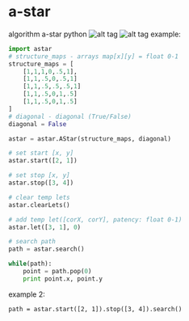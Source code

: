 a-star
======

algorithm a-star python
![alt tag](http://style4web.ru/file/astar2.png)
![alt tag](http://style4web.ru/file/a-star.png)
example:

```python
import astar
# structure_maps - arrays map[x][y] = float 0-1
structure_maps = [
	[1,1,1,0,.5,1],
	[1,1,.5,0,.5,1]
	[1,1,.5,.5,.5,1]
	[1,1,.5,0,1,.5]
	[1,1,.5,0,1,.5]
]
# diagonal - diagonal (True/False)
diagonal = False

astar = astar.AStar(structure_maps, diagonal)

# set start [x, y]
astar.start([2, 1])

# set stop [x, y]
astar.stop([3, 4]) 

# clear temp lets
astar.clearLets()

# add temp let([corX, corY], patency: float 0-1)
astar.let([3, 1], 0)

# search path
path = astar.search() 

while(path):
	point = path.pop(0)
	print point.x, point.y
```

example 2:
```
path = astar.start([2, 1]).stop([3, 4]).search()
```

